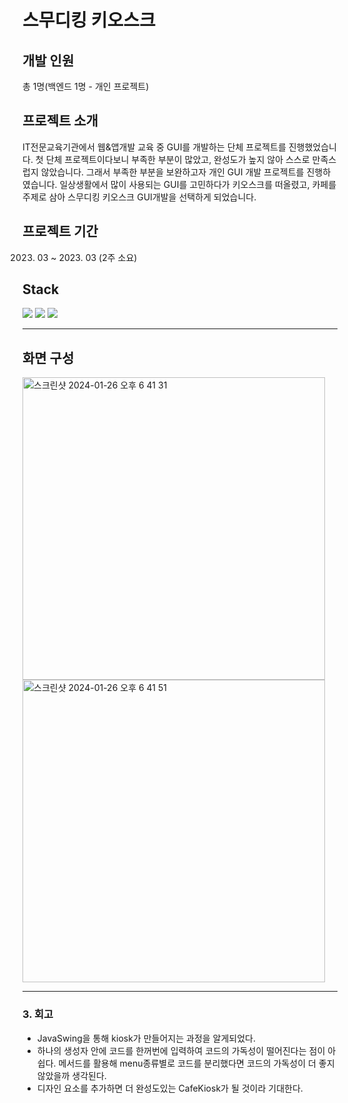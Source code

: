 # 스무디킹 키오스크

## 개발 인원
총 1명(백엔드 1명 - 개인 프로젝트)

## 프로젝트 소개
IT전문교육기관에서 웹&앱개발 교육 중 GUI를 개발하는 단체 프로젝트를 진행했었습니다. 첫 단체 프로젝트이다보니 부족한 부분이 많았고, 완성도가 높지 않아 스스로 만족스럽지 않았습니다. 그래서 부족한 부분을 보완하고자 개인 GUI 개발 프로젝트를 진행하였습니다. 일상생활에서 많이 사용되는 GUI를 고민하다가 키오스크를 떠올렸고, 카페를 주제로 삼아 스무디킹 키오스크 GUI개발을 선택하게 되었습니다.

## 프로젝트 기간
2023. 03 ~ 2023. 03 (2주 소요)

## Stack
<img src="https://img.shields.io/badge/Java-66CFE3?style=for-the-badge&logo=JAVA&logoColor=white" /> <img src="https://img.shields.io/badge/JavaSwing-F37C20?style=for-the-badge&logo=JAVA&logoColor=black" /> <img src="https://img.shields.io/badge/Eclipse-2C2255?style=for-the-badge&logo=eclipseide&logoColor=white" />

------
## 화면 구성
<img width="484" alt="스크린샷 2024-01-26 오후 6 41 31" src="https://github.com/cdayeon/CafeKiosk_GUI/assets/119835857/5961252c-4c38-4f1c-83cf-d9343f788e15">
<img width="484" alt="스크린샷 2024-01-26 오후 6 41 51" src="https://github.com/cdayeon/CafeKiosk_GUI/assets/119835857/8250c989-bbec-4f3d-8ebb-1aff06090eb8">


------
### 3. 회고
* JavaSwing을 통해 kiosk가 만들어지는 과정을 알게되었다.
* 하나의 생성자 안에 코드를 한꺼번에 입력하여 코드의 가독성이 떨어진다는 점이 아쉽다. 메서드를 활용해 menu종류별로 코드를 분리했다면 코드의 가독성이 더 좋지 않았을까 생각된다.
* 디자인 요소를 추가하면 더 완성도있는 CafeKiosk가 될 것이라 기대한다.

